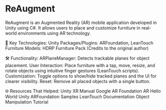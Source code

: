 # ReAugment
ReAugment is an Augmented Reality (AR) mobile application developed in Unity using C#. It allows users to place and customize furniture in real-world environments using AR technology.

🔧 Key Technologies:
    Unity Packages/Plugins: ARFoundation, LeanTouch
    Furniture Models: HDRP Furniture Pack (Credits to the original author)

🛠 Functionality:
    ARPlaneManager: Detects trackable planes for object placement.
    User Interaction: Place furniture with a tap, move, resize, and rotate objects using intuitive finger gestures (LeanTouch scripts).
    Customization: Toggle options to show/hide tracked planes and the UI for clearer visibility.
    Reset: Remove all placed objects with a single button.

🌐 Resources That Helped:
    Unity XR Manual
    Google AR Foundation
    AR Hello World
    Unity ARFoundation Samples
    LeanTouch Documentation
    Object Manipulation Tutorial


